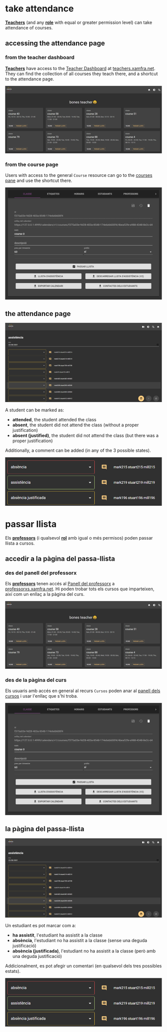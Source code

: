 # take attendance
[**Teachers**](../basics/roles.md#teacher) (and any [**role**](../basics/roles.md) with equal or greater permission level) 
can take attendance of courses.

## accessing the attendance page
### from the teacher dashboard

[**Teachers**](../basics/roles.md#teacher) have access to the [Teacher Dashboard](https://c4.xamfra.net/app/teacher-dashboard) at [teachers.xamfra.net](https://c4.xamfra.net/app/teacher-dashboard). 
They can find the collection of all courses they teach there, and a shortcut to the attendance page.

![teacher dashboard](/img/teacher-dashboard.png)



### from the course page

Users with access to the general `Course` resource can 
go to the [courses pane](https://c4.xamfra.net/app/home/courses)
and use the shortcut there.

![course in the courses pane](/img/courses-course.png)

## the attendance page

![attendance page](/img/attendance.png)

A student can be marked as:
- **attended**, the student attended the class
- **absent**, the student did not attend the class (without a proper justification)
- **absent (justified)**, the student did not attend the class (but there was a proper justification)

Additionally, a comment can be added (in any of the 3 possible states).

![possible attendance states](/img/attendance-status.png)


# passar llista
Els [**professors**](../basics/roles.md#professor) (i qualsevol [**rol**](../basics/roles.md) amb igual o més permisos) 
poden passar llista a cursos.

## accedir a la pàgina del passa-llista
### des del panell del professorx

Els [**professors**](../basics/roles.md#professor) tenen accés al [Panell del professorx](https://c4.xamfra.net/app/teacher-dashboard) a [professorxs.xamfra.net](https://c4.xamfra.net/app/teacher-dashboard). 
Hi poden trobar tots els cursos que imparteixen, així com un enllaç a la pàgina del curs.

![panell del professorx](/img/teacher-dashboard.png)



### des de la pàgina del curs

Els usuaris amb accés en general al recurs `Cursos` poden anar al
[panell dels cursos](https://c4.xamfra.net/app/home/courses)
i usar l'enllaç que s'hi troba.

![curs en el panell de cursos](/img/courses-course.png)

## la pàgina del passa-llista

![pàgina del passa-llista](/img/attendance.png)

Un estudiant es pot marcar com a:
- **ha assistit**, l'estudiant ha assistit a la classe
- **absència**, l'estudiant no ha assistit a la classe (sense una deguda justificació)
- **absència (justificada)**, l'estudiant no ha assistit a la classe (però amb una deguda justificació)

Addicionalment, es pot afegir un comentari (en qualsevol dels tres possibles estats).

![possibles estats d'assistència](/img/attendance-status.png)
